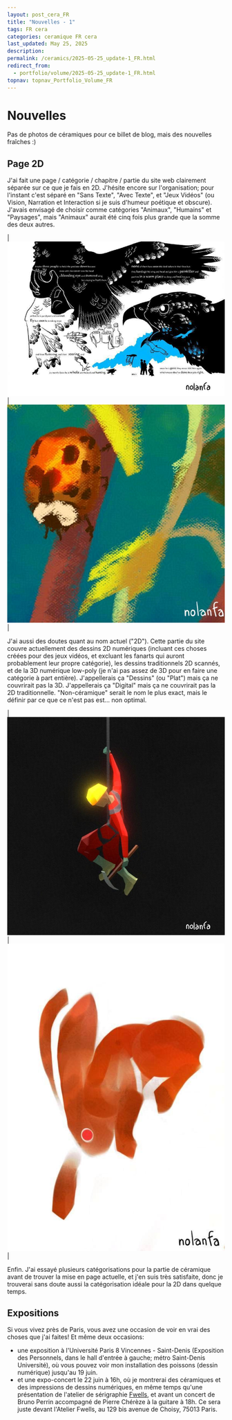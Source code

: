 ```yaml
---
layout: post_cera_FR
title: "Nouvelles - 1"
tags: FR cera
categories: ceramique FR cera
last_updated: May 25, 2025
description: 
permalink: /ceramics/2025-05-25_update-1_FR.html
redirect_from:
  - portfolio/volume/2025-05-25_update-1_FR.html
topnav: topnav_Portfolio_Volume_FR
---
```



# Nouvelles
Pas de photos de céramiques pour ce billet de blog, mais des nouvelles fraîches :)

## Page 2D
J'ai fait une page / catégorie / chapitre / partie du site web clairement séparée sur ce que je fais en 2D. J'hésite encore sur l'organisation; pour l'instant c'est séparé en "Sans Texte", "Avec Texte", et "Jeux Vidéos" (ou Vision, Narration et Interaction si je suis d'humeur poétique et obscure). J'avais envisagé de choisir comme catégories "Animaux", "Humains" et "Paysages", mais "Animaux" aurait été cinq fois plus grande que la somme des deux autres.

|![wmuh: bird](/assets/art/2D/09_whatMakesUsHuman_09-10_Bird_wm_gla_def.jpg)|![biptyque: bugs](/assets/art/2D/bookmark_bugs_part-1_wm_medium.jpg)|

J'ai aussi des doutes quant au nom actuel ("2D"). Cette partie du site couvre actuellement des dessins 2D numériques (incluant ces choses créées pour des jeux vidéos, et excluant les fanarts qui auront probablement leur propre catégorie), les dessins traditionnels 2D scannés, et de la 3D numérique low-poly (je n'ai pas assez de 3D pour en faire une catégorie à part entière). J'appellerais ça "Dessins" (ou "Plat") mais ça ne couvrirait pas la 3D. J'appellerais ça "Digital" mais ça ne couvrirait pas la 2D traditionnelle. "Non-céramique" serait le nom le plus exact, mais le définir par ce que ce n'est pas est... non optimal.

|![mountain people: speleologue](/assets/art/2D/moutainPeeps_0200_wm_gla_def.jpg)|![new year's hare](/assets/art/2D/rabbits_indiv_brown_wm_glaz.jpg)|

Enfin. J'ai essayé plusieurs catégorisations pour la partie de céramique avant de trouver la mise en page actuelle, et j'en suis très satisfaite, donc je trouverai sans doute aussi la catégorisation idéale pour la 2D dans quelque temps.

## Expositions
Si vous vivez près de Paris, vous avez une occasion de voir en vrai des choses que j'ai faites! Et même deux occasions:
- une exposition à l'Université Paris 8 Vincennes - Saint-Denis (Exposition des Personnels, dans le hall d'entrée à gauche; métro Saint-Denis Université), où vous pouvez voir mon installation des poissons (dessin numérique) jusqu'au 19 juin.
- et une expo-concert le 22 juin à 16h, où je montrerai des céramiques et des impressions de dessins numériques, en même temps qu'une présentation de l'atelier de sérigraphie [Fwells](https://fwells.com/), et avant un concert de Bruno Perrin accompagné de Pierre Chérèze à la guitare à 18h. Ce sera juste devant l'Atelier Fwells, au 129 bis avenue de Choisy, 75013 Paris.
